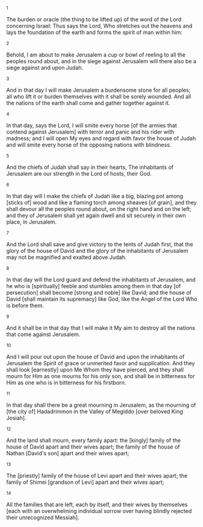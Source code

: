 <sup>1</sup> 

The burden or oracle (the thing to be lifted up) of the word of the Lord concerning Israel: Thus says the Lord, Who stretches out the heavens and lays the foundation of the earth and forms the spirit of man within him: 

<sup>2</sup> 

Behold, I am about to make Jerusalem a cup or bowl of reeling to all the peoples round about, and in the siege against Jerusalem will there also be a siege against and upon Judah. 

<sup>3</sup> 

And in that day I will make Jerusalem a burdensome stone for all peoples; all who lift it or burden themselves with it shall be sorely wounded. And all the nations of the earth shall come and gather together against it. 

<sup>4</sup> 

In that day, says the Lord, I will smite every horse [of the armies that contend against Jerusalem] with terror and panic and his rider with madness; and I will open My eyes and regard with favor the house of Judah and will smite every horse of the opposing nations with blindness. 

<sup>5</sup> 

And the chiefs of Judah shall say in their hearts, The inhabitants of Jerusalem are our strength in the Lord of hosts, their God. 

<sup>6</sup> 

In that day will I make the chiefs of Judah like a big, blazing pot among [sticks of] wood and like a flaming torch among sheaves [of grain], and they shall devour all the peoples round about, on the right hand and on the left; and they of Jerusalem shall yet again dwell and sit securely in their own place, in Jerusalem. 

<sup>7</sup> 

And the Lord shall save and give victory to the tents of Judah first, that the glory of the house of David and the glory of the inhabitants of Jerusalem may not be magnified and exalted above Judah. 

<sup>8</sup> 

In that day will the Lord guard and defend the inhabitants of Jerusalem, and he who is [spiritually] feeble and stumbles among them in that day [of persecution] shall become [strong and noble] like David; and the house of David [shall maintain its supremacy] like God, like the Angel of the Lord Who is before them. 

<sup>9</sup> 

And it shall be in that day that I will make it My aim to destroy all the nations that come against Jerusalem. 

<sup>10</sup> 

And I will pour out upon the house of David and upon the inhabitants of Jerusalem the Spirit of grace or unmerited favor and supplication. And they shall look [earnestly] upon Me Whom they have pierced, and they shall mourn for Him as one mourns for his only son, and shall be in bitterness for Him as one who is in bitterness for his firstborn. 

<sup>11</sup> 

In that day shall there be a great mourning in Jerusalem, as the mourning of [the city of] Hadadrimmon in the Valley of Megiddo [over beloved King Josiah]. 

<sup>12</sup> 

And the land shall mourn, every family apart: the [kingly] family of the house of David apart and their wives apart; the family of the house of Nathan [David's son] apart and their wives apart; 

<sup>13</sup> 

The [priestly] family of the house of Levi apart and their wives apart; the family of Shimei [grandson of Levi] apart and their wives apart; 

<sup>14</sup> 

All the families that are left, each by itself, and their wives by themselves [each with an overwhelming individual sorrow over having blindly rejected their unrecognized Messiah].